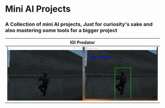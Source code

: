 # Mini AI Projects

### A Collection of mini AI projects, Just for curiosity's sake and also mastering some tools for a bigger project

| IGI Predator        |
|:-------------:|
|![](/1.%20IGI_Predator/1.png)|
